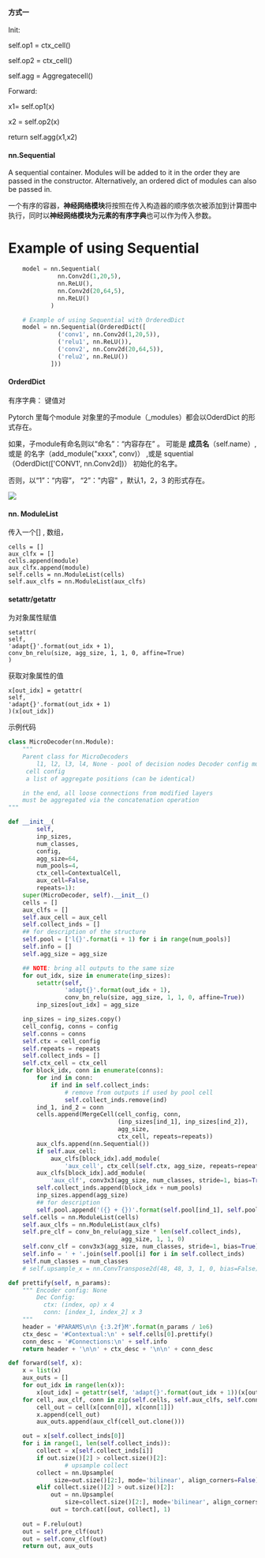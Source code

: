 #### 方式一

Init:

self.op1 =  ctx_cell()

self.op2 = ctx_cell()

self.agg = Aggregatecell()

Forward: 

x1= self.op1(x)

x2 = self.op2(x)

return self.agg(x1,x2)

#### nn.Sequential

A sequential container. Modules will be added to it in the order they are passed in the constructor. Alternatively, an ordered dict of modules can also be passed in.

一个有序的容器，**神经网络模块**将按照在传入构造器的顺序依次被添加到计算图中执行，同时以**神经网络模块为元素的有序字典**也可以作为传入参数。
# Example of using Sequential
```python
    model = nn.Sequential(
              nn.Conv2d(1,20,5),
              nn.ReLU(),
              nn.Conv2d(20,64,5),
              nn.ReLU()
            )

    # Example of using Sequential with OrderedDict
    model = nn.Sequential(OrderedDict([
              ('conv1', nn.Conv2d(1,20,5)),
              ('relu1', nn.ReLU()),
              ('conv2', nn.Conv2d(20,64,5)),
              ('relu2', nn.ReLU())
            ]))
```
#### OrderdDict

有序字典： 键值对

Pytorch 里每个module 对象里的子module（_modules）都会以OderdDict 的形式存在。

如果，子module有命名则以“命名”：“内容存在” 。 可能是 **成员名**（self.name）,或是 的名字（add_module("xxxx", conv)） ,或是 squential（OderdDict(['CONV1', nn.Conv2d])） 初始化的名字。

否则，以“1”：“内容”， “2”："内容" ，默认1，2，3 的形式存在。

![](D:\00_code\blyucs.github.io\images\pytorh_module\orderdict.png)



#### nn. ModuleList 

传入一个[] , 数组， 

```
cells = []
aux_clfx = []
cells.append(module)
aux_clfx.append(module)
self.cells = nn.ModuleList(cells)
self.aux_clfs = nn.ModuleList(aux_clfs)
```

#### setattr/getattr

为对象属性赋值

```
setattr(
self, 
'adapt{}'.format(out_idx + 1), 
conv_bn_relu(size, agg_size, 1, 1, 0, affine=True)
)
```

获取对象属性的值

```
x[out_idx] = getattr(
self, 
'adapt{}'.format(out_idx + 1)
)(x[out_idx])
```

示例代码



```python
class MicroDecoder(nn.Module):
    """
    Parent class for MicroDecoders
        l1, l2, l3, l4, None - pool of decision nodes Decoder config must include:
     cell config
     a list of aggregate positions (can be identical)

    in the end, all loose connections from modified layers
    must be aggregated via the concatenation operation
"""

def __init__(
        self,
        inp_sizes,
        num_classes,
        config,
        agg_size=64,
        num_pools=4,
        ctx_cell=ContextualCell,
        aux_cell=False,
        repeats=1):
    super(MicroDecoder, self).__init__()
    cells = []
    aux_clfs = []
    self.aux_cell = aux_cell
    self.collect_inds = []
    ## for description of the structure
    self.pool = ['l{}'.format(i + 1) for i in range(num_pools)]
    self.info = []
    self.agg_size = agg_size

    ## NOTE: bring all outputs to the same size
    for out_idx, size in enumerate(inp_sizes):
        setattr(self,
                'adapt{}'.format(out_idx + 1),
                conv_bn_relu(size, agg_size, 1, 1, 0, affine=True))
        inp_sizes[out_idx] = agg_size

    inp_sizes = inp_sizes.copy()
    cell_config, conns = config
    self.conns = conns
    self.ctx = cell_config
    self.repeats = repeats
    self.collect_inds = []
    self.ctx_cell = ctx_cell
    for block_idx, conn in enumerate(conns):
        for ind in conn:
            if ind in self.collect_inds:
                # remove from outputs if used by pool cell
                self.collect_inds.remove(ind)
        ind_1, ind_2 = conn
        cells.append(MergeCell(cell_config, conn,
                               (inp_sizes[ind_1], inp_sizes[ind_2]),
                               agg_size,
                               ctx_cell, repeats=repeats))
        aux_clfs.append(nn.Sequential())
        if self.aux_cell:
            aux_clfs[block_idx].add_module(
                'aux_cell', ctx_cell(self.ctx, agg_size, repeats=repeats))
        aux_clfs[block_idx].add_module(
            'aux_clf', conv3x3(agg_size, num_classes, stride=1, bias=True))
        self.collect_inds.append(block_idx + num_pools)
        inp_sizes.append(agg_size)
        ## for description
        self.pool.append('({} + {})'.format(self.pool[ind_1], self.pool[ind_2]))
    self.cells = nn.ModuleList(cells)
    self.aux_clfs = nn.ModuleList(aux_clfs)
    self.pre_clf = conv_bn_relu(agg_size * len(self.collect_inds),
                                agg_size, 1, 1, 0)
    self.conv_clf = conv3x3(agg_size, num_classes, stride=1, bias=True)
    self.info = ' + '.join(self.pool[i] for i in self.collect_inds)
    self.num_classes = num_classes
    # self.upsample_x = nn.ConvTranspose2d(48, 48, 3, 1, 0, bias=False)

def prettify(self, n_params):
    """ Encoder config: None
        Dec Config:
          ctx: (index, op) x 4
          conn: [index_1, index_2] x 3
    """
    header = '#PARAMS\n\n {:3.2f}M'.format(n_params / 1e6)
    ctx_desc = '#Contextual:\n' + self.cells[0].prettify()
    conn_desc = '#Connections:\n' + self.info
    return header + '\n\n' + ctx_desc + '\n\n' + conn_desc

def forward(self, x):
    x = list(x)
    aux_outs = []
    for out_idx in range(len(x)):
        x[out_idx] = getattr(self, 'adapt{}'.format(out_idx + 1))(x[out_idx])
    for cell, aux_clf, conn in zip(self.cells, self.aux_clfs, self.conns):
        cell_out = cell(x[conn[0]], x[conn[1]])
        x.append(cell_out)
        aux_outs.append(aux_clf(cell_out.clone()))

    out = x[self.collect_inds[0]]
    for i in range(1, len(self.collect_inds)):
        collect = x[self.collect_inds[i]]
        if out.size()[2] > collect.size()[2]:
                # upsample collect
        collect = nn.Upsample(
             size=out.size()[2:], mode='bilinear', align_corners=False)(collect)
        elif collect.size()[2] > out.size()[2]:
            out = nn.Upsample(
                size=collect.size()[2:], mode='bilinear', align_corners=False)(out)
            out = torch.cat([out, collect], 1)
   
    out = F.relu(out)
    out = self.pre_clf(out)
    out = self.conv_clf(out)
    return out, aux_outs
```


